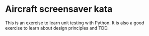 # Aircraft screensaver kata

This is an exercise to learn unit testing with Python. It is also a good exercise
to learn about design principles and TDD.
